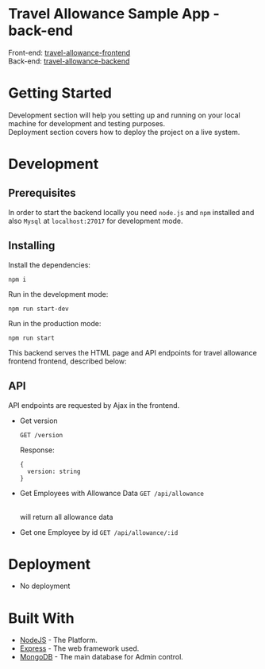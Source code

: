 # Travel Allowance Sample App - back-end

Front-end: [travel-allowance-frontend](https://github.com/daniel-moya/travel-allowance-frontend)<br>
Back-end: [travel-allowance-backend](https://github.com/daniel-moya/travel-allowance-backend)

# Getting Started

Development section will help you setting up and running on your local machine for development and testing purposes.<br>
Deployment section covers how to deploy the project on a live system.

# Development

## Prerequisites

In order to start the backend locally you need `node.js` and `npm` installed and also `Mysql` at `localhost:27017` for development mode. 


## Installing

Install the dependencies:

```
npm i
```

Run in the development mode:

```
npm run start-dev
```

Run in the production mode:

```
npm run start
```

This backend serves the HTML page and API endpoints for travel allowance frontend frontend, described below:


## API
API endpoints are requested by Ajax in the frontend.

- Get version

  `GET /version`

  Response:
  ```
  {
    version: string
  }
  ```

- Get Employees with Allowance Data
  `GET /api/allowance`

  <br/>
  will return all allowance data

- Get one Employee by id
  `GET /api/allowance/:id`


# Deployment
* No deployment

# Built With
* [NodeJS](https://nodejs.org/en/) - The Platform.
* [Express](https://github.com/expressjs/express) - The web framework used.
* [MongoDB](https://www.mysql.com/) - The main database for Admin control.